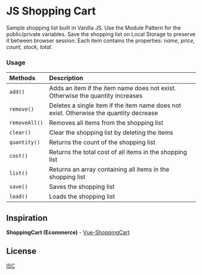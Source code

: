 # JS Shopping Cart
Sample shopping list built in Vanilla JS. Use the Module Pattern for the public/private variables. Save the shopping list on Local Storage to preserve it between browser session. Each item contains the properties: *name, price, count, stock, total*.

### Usage
Methods | Description
:----------- | :------------
`add()` | Adds an item if the item name does not exist. Otherwise the quantity increases
`remove()` | Deletes a single item if the item name does not exist. Otherwise the quantity decrease
`removeAll()` | Removes all items from the shopping list
`clear()` | Clear the shopping list by deleting the items
`quantity()`| Returns the count of the shopping list
`cost()` | Returns the total cost of all items in the shopping list
`list()`| Returns an array containing all items in the shopping list
`save()` | Saves the shopping list
`load()` | Loads the shopping list

## Inspiration
**ShoppingCart (Ecommerce)** - [Vue-ShoppingCart](https://github.com/ikismail/Vue-ShoppingCart/blob/master/README.md)

## License
[ISC](https://github.com/adrienloup/js-shopping-cart/blob/master/LICENSE.md)